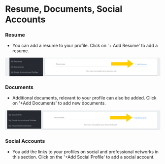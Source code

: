 # Resume, Documents, Social Accounts

### Resume

* You can add a resume to your profile. Click on '+ Add Resume' to add a resume.

![](../../.gitbook/assets/image%20%28165%29.png)

### Documents

* Additional documents, relevant to your profile can also be added. Click on '+Add Documents' to add new documents.

![](../../.gitbook/assets/image%20%28171%29.png)



### Social Accounts

* You add the links to your profiles on social and professional networks in this section. Click on the '+Add Social Profile' to add a social account.



